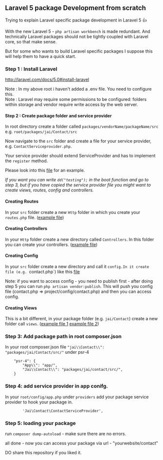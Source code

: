 ## Laravel 5 package Development from scratch 

Trying to explain Laravel specific package development in Laravel 5 :+1:

With the new Laravel 5 - `php artisan workbench` is made redundant.
And technically Laravel packages should not be tightly coupled with Laravel core, so that make sense.
 
But for some who wants to build Laravel specific packages I suppose this will help them to have a quick start.
 
### Step 1 : Install Laravel

http://laravel.com/docs/5.0#install-laravel
 
Note : In my above root i haven't added a .env file. You need to configure this.   
Note : Laravel may require some permissions to be configured: folders within storage and vendor require write access by the web server.
 
#### Step 2 :  Create package folder and service provider
 
In root directory create a folder called `packages/vendorName/packageName/src`
e.g. `root/packages/jai/Contact/src`
 
Now navigate to the `src` folder and create a file for your service provider, e.g. `ContactServiceprovider.php`.
 
Your service provider should extend ServiceProvider and has to implement the `register` method.
  
Please look into this [file](https://github.com/jaiwalker/Develop-laravel5-package-/blob/master/packages/jai/Contact/src/ContactServiceprovider.php) for an example.
 
*If you want you can write `dd("testing");` in the boot function and go to step 3, but if you have copied the service provider file you might want to create views, routes, config and controllers.*
  
#### Creating Routes

In your `src` folder create a new `Http` folder in which you create your `routes.php` file.
([example file](https://github.com/jaiwalker/Develop-laravel5-package-/blob/master/packages/jai/Contact/src/Http/routes.php))
  
#### Creating Controllers

In your `Http` folder create a new directory called `Controllers`. In this folder you can create your controllers.
([example file](https://github.com/jaiwalker/Develop-laravel5-package-/blob/master/packages/jai/Contact/src/Http/Controllers/ContactController.php))

#### Creating Config

In your `src` folder create a new directory and call it `config.In it create file (e.g. `contact.php`) like this [file](https://github.com/jaiwalker/Develop-laravel5-package-/blob/master/packages/jai/Contact/src/config/contact.php)
   
Note: if you want to access config - you need to publish first - after doing step 5 you can run `php artisan vendor:publish`. This will push you config file (contact.php => project/config/contact.php) and then you can access config.
   
#### Creating Views
 
This is a bit different, in your package folder (e.g. `jai/Contact`) create a new folder call `views`.
([example file 1](https://github.com/jaiwalker/Develop-laravel5-package-/blob/master/packages/jai/Contact/views/contact.blade.php) [example file 2](https://github.com/jaiwalker/Develop-laravel5-package-/blob/master/packages/jai/Contact/views/template.blade.php))
   
### Step 3: Add package path in root composer.json
  
In your root composer.json file `"jai\\Contact\\": "packages/jai/Contact/src/"` under psr-4
  
```
    "psr-4": {
        "App\\": "app/",
        "Jai\\Contact\\": "packages/jai/contact/src/",
    }
```  		

### Step 4: add service provider in app conifg.

In  your `root/config/app.php` under `providers` add your package service provider to hook your package in.

```
        'Jai\Contact\ContactServiceProvider',
```
	
### Step 5: loading your package
run `composer dump-autoload` - make sure there are no errors.

all done - now you can access  your package via url - "yourwebsite/contact"

DO share this repository if you liked it.
